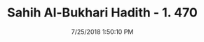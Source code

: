 ---
title        : "Sahih Al-Bukhari Hadith - 1. 470"
date         : 7/25/2018 1:50:10 PM
draft        : false
type         : "hadith"
layout       : "hadith"
BookCode     : "SHB"
VolumeNumber : "1"
HadithNumber : "470"
categories  :  ["Prayer-Mosques on the way to Medina"]
tags  :  ["Fudail bin Sulaiman"]
---